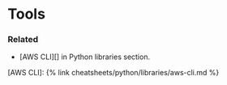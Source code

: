 # Tools


### Related

- [AWS CLI][] in Python libraries section.

[AWS CLI]: {% link cheatsheets/python/libraries/aws-cli.md %}
